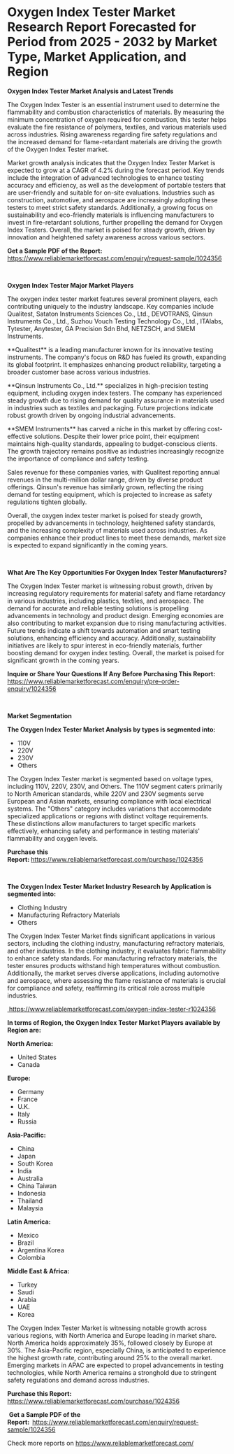 <p><h1>Oxygen Index Tester Market Research Report Forecasted for Period from 2025 -  2032 by Market Type, Market Application, and Region</h1></p><p><strong>Oxygen Index Tester Market Analysis and Latest Trends</strong></p>
<p><p>The Oxygen Index Tester is an essential instrument used to determine the flammability and combustion characteristics of materials. By measuring the minimum concentration of oxygen required for combustion, this tester helps evaluate the fire resistance of polymers, textiles, and various materials used across industries. Rising awareness regarding fire safety regulations and the increased demand for flame-retardant materials are driving the growth of the Oxygen Index Tester market.</p><p>Market growth analysis indicates that the Oxygen Index Tester Market is expected to grow at a CAGR of 4.2% during the forecast period. Key trends include the integration of advanced technologies to enhance testing accuracy and efficiency, as well as the development of portable testers that are user-friendly and suitable for on-site evaluations. Industries such as construction, automotive, and aerospace are increasingly adopting these testers to meet strict safety standards. Additionally, a growing focus on sustainability and eco-friendly materials is influencing manufacturers to invest in fire-retardant solutions, further propelling the demand for Oxygen Index Testers. Overall, the market is poised for steady growth, driven by innovation and heightened safety awareness across various sectors.</p></p>
<p><strong>Get a Sample PDF of the Report:&nbsp;</strong> <a href="https://www.reliablemarketforecast.com/enquiry/request-sample/1024356?utm_campaign=1720&utm_medium=2&utm_source=Github&utm_content=ia&utm_term=05032025&utm_id=oxygen-index-tester">https://www.reliablemarketforecast.com/enquiry/request-sample/1024356</a></p>
<p>&nbsp;</p>
<p><strong>Oxygen Index Tester Major Market Players</strong></p>
<p><p>The oxygen index tester market features several prominent players, each contributing uniquely to the industry landscape. Key companies include Qualitest, Sataton Instruments Sciences Co., Ltd., DEVOTRANS, Qinsun Instruments Co., Ltd., Suzhou Vouch Testing Technology Co., Ltd., ITAlabs, Tytester, Anytester, GA Precision Sdn Bhd, NETZSCH, and SMEM Instruments.</p><p>**Qualitest** is a leading manufacturer known for its innovative testing instruments. The company's focus on R&D has fueled its growth, expanding its global footprint. It emphasizes enhancing product reliability, targeting a broader customer base across various industries.</p><p>**Qinsun Instruments Co., Ltd.** specializes in high-precision testing equipment, including oxygen index testers. The company has experienced steady growth due to rising demand for quality assurance in materials used in industries such as textiles and packaging. Future projections indicate robust growth driven by ongoing industrial advancements.</p><p>**SMEM Instruments** has carved a niche in this market by offering cost-effective solutions. Despite their lower price point, their equipment maintains high-quality standards, appealing to budget-conscious clients. The growth trajectory remains positive as industries increasingly recognize the importance of compliance and safety testing.</p><p>Sales revenue for these companies varies, with Qualitest reporting annual revenues in the multi-million dollar range, driven by diverse product offerings. Qinsun's revenue has similarly grown, reflecting the rising demand for testing equipment, which is projected to increase as safety regulations tighten globally. </p><p>Overall, the oxygen index tester market is poised for steady growth, propelled by advancements in technology, heightened safety standards, and the increasing complexity of materials used across industries. As companies enhance their product lines to meet these demands, market size is expected to expand significantly in the coming years.</p></p>
<p>&nbsp;</p>
<p><strong>What Are The Key Opportunities For Oxygen Index Tester Manufacturers?</strong></p>
<p><p>The Oxygen Index Tester market is witnessing robust growth, driven by increasing regulatory requirements for material safety and flame retardancy in various industries, including plastics, textiles, and aerospace. The demand for accurate and reliable testing solutions is propelling advancements in technology and product design. Emerging economies are also contributing to market expansion due to rising manufacturing activities. Future trends indicate a shift towards automation and smart testing solutions, enhancing efficiency and accuracy. Additionally, sustainability initiatives are likely to spur interest in eco-friendly materials, further boosting demand for oxygen index testing. Overall, the market is poised for significant growth in the coming years.</p></p>
<p><strong>Inquire or Share Your Questions If Any Before Purchasing This Report:</strong> <a href="https://www.reliablemarketforecast.com/enquiry/pre-order-enquiry/1024356?utm_campaign=1720&utm_medium=2&utm_source=Github&utm_content=ia&utm_term=05032025&utm_id=oxygen-index-tester">https://www.reliablemarketforecast.com/enquiry/pre-order-enquiry/1024356</a></p>
<p>&nbsp;</p>
<p><strong>Market Segmentation</strong></p>
<p><strong>The Oxygen Index Tester Market Analysis by types is segmented into:</strong></p>
<p><ul><li>110V</li><li>220V</li><li>230V</li><li>Others</li></ul></p>
<p><p>The Oxygen Index Tester market is segmented based on voltage types, including 110V, 220V, 230V, and Others. The 110V segment caters primarily to North American standards, while 220V and 230V segments serve European and Asian markets, ensuring compliance with local electrical systems. The "Others" category includes variations that accommodate specialized applications or regions with distinct voltage requirements. These distinctions allow manufacturers to target specific markets effectively, enhancing safety and performance in testing materials' flammability and oxygen levels.</p></p>
<p><strong>Purchase this Report:&nbsp;</strong><a href="https://www.reliablemarketforecast.com/purchase/1024356?utm_campaign=1720&utm_medium=2&utm_source=Github&utm_content=ia&utm_term=05032025&utm_id=oxygen-index-tester">https://www.reliablemarketforecast.com/purchase/1024356</a></p>
<p>&nbsp;</p>
<p><strong>The Oxygen Index Tester Market Industry Research by Application is segmented into:</strong></p>
<p><ul><li>Clothing Industry</li><li>Manufacturing Refractory Materials</li><li>Others</li></ul></p>
<p><p>The Oxygen Index Tester Market finds significant applications in various sectors, including the clothing industry, manufacturing refractory materials, and other industries. In the clothing industry, it evaluates fabric flammability to enhance safety standards. For manufacturing refractory materials, the tester ensures products withstand high temperatures without combustion. Additionally, the market serves diverse applications, including automotive and aerospace, where assessing the flame resistance of materials is crucial for compliance and safety, reaffirming its critical role across multiple industries.</p></p>
<p><a href="https://www.reliablemarketforecast.com/oxygen-index-tester-r1024356?utm_campaign=1720&utm_medium=2&utm_source=Github&utm_content=ia&utm_term=05032025&utm_id=oxygen-index-tester">&nbsp;https://www.reliablemarketforecast.com/oxygen-index-tester-r1024356</a></p>
<p><strong>In terms of Region, the Oxygen Index Tester Market Players available by Region are:</strong></p>
<p>
    <p> <strong> North America: </strong>
        <ul>
            <li>United States</li>
            <li>Canada</li>
        </ul>
        </p> 
    <p> <strong> Europe: </strong>
        <ul>
            <li>Germany</li>
            <li>France</li>
            <li>U.K.</li>
            <li>Italy</li>
            <li>Russia</li>
        </ul>
        </p> 
    <p> <strong> Asia-Pacific: </strong>
        <ul>
            <li>China</li>
            <li>Japan</li>
            <li>South Korea</li>
            <li>India</li>
            <li>Australia</li>
            <li>China Taiwan</li>
            <li>Indonesia</li>
            <li>Thailand</li>
            <li>Malaysia</li>
        </ul>
        </p> 
    <p> <strong> Latin America: </strong>
        <ul>
            <li>Mexico</li>
            <li>Brazil</li>
            <li>Argentina Korea</li>
            <li>Colombia</li>
        </ul>
        </p> 
    <p> <strong> Middle East & Africa: </strong>
        <ul>
            <li>Turkey</li>
            <li>Saudi</li>
            <li>Arabia</li>
            <li>UAE</li>
            <li>Korea</li>
        </ul>
    </p>
    </p>
<p><p>The Oxygen Index Tester Market is witnessing notable growth across various regions, with North America and Europe leading in market share. North America holds approximately 35%, followed closely by Europe at 30%. The Asia-Pacific region, especially China, is anticipated to experience the highest growth rate, contributing around 25% to the overall market. Emerging markets in APAC are expected to propel advancements in testing technologies, while North America remains a stronghold due to stringent safety regulations and demand across industries.</p></p>
<p><strong>Purchase this Report: </strong><a href="https://www.reliablemarketforecast.com/purchase/1024356?utm_campaign=1720&utm_medium=2&utm_source=Github&utm_content=ia&utm_term=05032025&utm_id=oxygen-index-tester">https://www.reliablemarketforecast.com/purchase/1024356</a></p>
<p>&nbsp;<strong>Get a Sample PDF of the Report:&nbsp;&nbsp;</strong><a href="https://www.reliablemarketforecast.com/enquiry/request-sample/1024356?utm_campaign=1720&utm_medium=2&utm_source=Github&utm_content=ia&utm_term=05032025&utm_id=oxygen-index-tester">https://www.reliablemarketforecast.com/enquiry/request-sample/1024356</a></p>
<p><strong></strong></p>
<p>Check more reports on <a href="https://www.reliablemarketforecast.com/?utm_campaign=1720&utm_medium=2&utm_source=Github&utm_content=ia&utm_term=05032025&utm_id=oxygen-index-tester">https://www.reliablemarketforecast.com/</a></p>